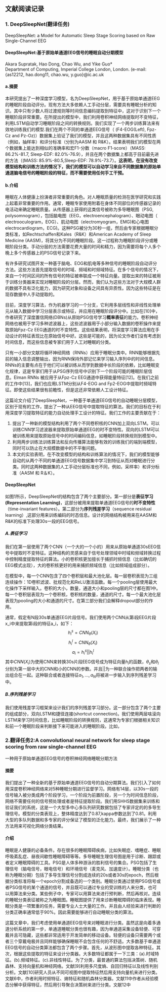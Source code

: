 ## 文献阅读记录
### 1. DeepSleepNet(翻译任务)
DeepSleepNet: a Model for Automatic Sleep Stage Scoring based on Raw Single-Channel EEG
#### DeepSleepNet:基于原始单通道EEG信号的睡眠自动分期模型
Akara Supratak, Hao Dong, Chao Wu, and Yike Guo*  
Department of Computing, Imperial College London, London.
(e-mail:{as12212, hao.dong11, chao.wu, y.guo}@ic.ac.uk

#### a.摘要
本研究提出了一种深度学习模型，名为DeepSleepNet，用于基于原始单通道EEG的睡眠阶段自动评分。现有方法大多依赖人工手动分层，需要具有睡眠分析的知识。其中只有少数人将过渡规则等时间信息编码提取到特征中，这对于识别下一个睡眠阶段非常重要。在所提出的模型中，我们利用卷积神经网络提取时不变特征，利用LSTM自动学习睡眠阶段之间的转换规则。我们实现了一个两步训练算法来有效地训练我们的模型.我们在两个不同的单通道EEG信号（ (F4-EOG(Left), Fpz-Cz and Pz-Oz)）数据集上验证了我们的模型，并且这两种数据集具有不同性质（例如，抽样率）和评分标准（分别为AASM 和 R&K）。结果表明我们的模型在两个数据集上能达到相似的准确率和宏F1-分数（macro F1-score）（MASS: 86.2%-81.7, Sleep-EDF: 82.0%-76.9），并且在两个数据集上都高于目前最先进的方法（(MASS: 85.9%-80.5,Sleep-EDF: 78.9%-73.7）。**这表明，在没有改变模型结构和训练方法的情况下，我们的模型可以自动学习来自不同数据集的原始单通道脑电信号的睡眠阶段的特征，而不需要使用任何手工干预。**

#### b.介绍
睡眠在人体健康上扮演者非常重要的角色。对人睡眠质量的检测在医学研究和实践上起着非常重要的作用。通常，睡眠专家使用附着在身体不同部位的传感器记录的电活动来确定睡眠质量。从传感器上获得的这类信号被称为多导睡眠图（PSG, polysomnogram），包括脑电图（EEG，electroencephalogram）、眼动电图（ electrooculogram，EOG）、肌动电图（electromyogram，EMG)和心电图 electrocardiogram，ECG)。这种PSG被分为30秒一组，然后由专家根据睡眠分类标准，如Rechtschaffen和Kales（R&K）和American Academy of Sleep Medicine (AASM)，将其分为不同的睡眠阶段。这一过程称为睡眠阶段评分或睡眠阶段分类。手动分层的方法需要花费大量的时间和精力，因为需要将每个人多个晚上多个传感器上的PSG信号记录下来。

有许多研究试图开发一种基于脑电、EOG和肌电等多种信号的睡眠阶段自动评分方法。这些方法首先提取信号的时域、频域和时频域特征。在多个信号的情况下，来自一个时间区间的所有信号的特征被串联成一个特征向量。提取出来的特征被用于训练分类器来实现对睡眠阶段的分层。然而，我们认为这些方法对于大规模人群的数据不具有泛化能力，因为研究对象和设备之间具有异质性。因为这些特征是在现存数据中人手动提取的。

目前，深度学习算法，作为机器学习的一个分支，它利用多层线性和非线性处理单元从输入数据中学习分层表示或特征，并应用在睡眠阶段评分中。比如在[10]中，作者研究了深度置信网络(DBNs)从原始PSG信号学习**概率表征**的能力。卷积神经网络也被用于学习多种滤波器上，这些滤波器用于小部分输入数据的卷积操作来提取原始Fpz-Cz EEG通道的时不变特性。这些结果表明，将深度学习算法应用在手动设计的特征表现比在原始信号中好。这些是可能的，因为论文作者们没有考虑到时间信息，而这些信息被专家们用于人工对睡眠的分类。

只有一小部分文献将循环神经网络（RNNs）应用于睡眠分类中。RNN能够根据先前的输入信息调整输出，因为RNN保持外部记忆来学习输入序列中的时间信息。RNNs的主要有点在于他们可以被训练从而学到数据中长阶段的依赖，比如睡眠变化规律，这是专家们用于从PSG序列信号中识别下一个阶段可能的睡眠阶层信息。Elman RNNs 被应用于从Fpz-Cz EEG通道中获得能量特征[12]。在我们之前的工作中[13]，我们也应用LSTM分别从F4-EOG and Fp2-EOG中提取时频域特征。即使这些结果很有前瞻性，但是这还非常依赖人工设计特征。

这篇论文介绍了DeepSleepNet，一种基于单通道EEG信号的自动睡眠分层模型，区别于现有的工作，提出了一种从EEG信号中提取特征的算法。我们的目标在于利用深度学习提取特征的能力自动处理手工设计的特征。我们工作的主要贡献在于：

1. 提出了一种新的模型结构利用了两个不同卷积核的CNN加上双向LSTM。可以训练CNN学习滤波器来提取原始单通道EEG的时不变特性。双向的LSTM可以被训练用来提取原始信号中的时间编码信息，如睡眠阶段转换规则到模型中。
2. 利用两步训练法训练算法和反向传播算法能够有效的训练我们的端到端模型，同时可以防止在大规模数据中的不平衡问题。
3. 本文的实验表明，在不改变模型的结构和训练算法的情况下，我们的模型能够自动的从两个不同的单通道EEG信号数据集中学习到特征从而对睡眠进行分类。同时这两种数据集的人工手动分层标准也不同，例如，采样率）和评分标准（AASM 和 R＆K）。

#### DeepSleepNet
如图1所示，DeepSleepNet的结构包含了两个主要部分。第一部分是**表征学习(Representation Learning)**，这部分被用来提取单通道EEG信号的**时不变特性**（time-invariant features）。第二部分为**序列残差学习**（sequence residual learning）,这部分用来训练编码的时态信息。设计的网络结构被用来在AASM和R&K的标准下处理30s一段的EEG信号。

##### A.表征学习
我们在第一层使用了两个CNN（一个大的一个小的）用来从原始单通道30sEEG信号中提取时不变特征。这种结构的灵感来自于信号处理领域中时域和频域转换过程中控制精度提取特征的算法。小的卷积核更加擅长于捕抓时频信息（比如确切的EEG模式出现），大的卷积核更好的用来捕抓频域信息（比如频域组成部分）。

在模型中，每一个CNN包含了四个卷积层和最大池化层。每一层卷积表现为三组连续操作：1D卷积滤波、批规范化和ReLU激活函数。每一个pooling层使用最大化操作下采样输入。卷积的大小，数量，通道大小和pooling层的尺寸都在图1中。每一个卷积层表现为一个卷积核，卷积核的数量，通道的尺寸。每一个最大池化层表现为pooling的大小和通道的尺寸。在第三部分我们会解释dropout部分的作用。

通常，假定有N段30s单通道EEG片段信号。我们使用两个CNN从第i段EEG片段x_i中来提取第i段的特征a_i，如下：
$$h^{s}_{i} = CNN_{\theta}(X_i)$$
$$h^{l}_{i} = CNN_{\theta}(X_i)$$
$$a_i = h^{s}_{i}||h^{l}_{i}$$
其中$CNN(X_i)$为使用CNN来转换30s片段EEG信号成为特征向量$h_i$的函数，$\theta_s$和$\theta_l$分别为第一层中大的CNN和小的CNN的参数。并且||为一种联合操作把两者的输出组合在一起。这种联合或者连接特征${a_1,...,a_N}$将被进一步输入到序列残差学习中。

##### B.序列残差学习
我们使用残差学习框架来设计我们的序列残差学习部分。这一部分包含了两个主要的组成部分，双向LSTM和捷径连接(shortcut connection)。我们使用两层啥滚向LSTM来学习时间信息，比如睡眠阶段的转换规则，这通常为专家们根据相关知识和前一个睡眠阶段来判断接下来可能进入的睡眠阶段。比如，


### 2.翻译任务2:A convolutional neural network for sleep stage scoring from raw single-channel EEG
一种用于原始单通道EEG信号的卷积神经网络睡眠分期方法
#### 摘要
我们提出了一种全新的基于原始单通道EEG信号的自动分期算法。我们引入了如何用深度卷积神经网络来对5种睡眠分期进行监督学习。网络有14层，以30s一段的信号输入被分类成两个阶段学习，一个阶段为前置阶段，另一个为时间信息阶段，网络不需要任何的信号预处理或者是特征提取阶段。我们用SHHS数据集来训练和验证我们的系统，这是一个大型多中心多队列研究数据包括了专家评定的的多导生理信号。模型的分类表现上，整体精度达到了0.87,kappa参数达到了0.81。利用大型的多队列数据和多专家的评分保证了模型的泛化能力。最终，我们展示了一种方法用来可视化网络分类结果。

#### 介绍
睡眠是人健康的必备条件。存在很多的睡眠障碍疾病，比如失眠症、嗜睡症、睡眠呼吸紊乱症、昼夜间歇性睡眠障碍等等。多导睡眠生理信号图是用于诊断、跟踪或者定义睡眠障碍的工具。PSG是人体多种游泳的胜利信号的集合。PSG包括了生理信号（脑电信号，眼电信号）和环境信号（麦克风、加速度计）。睡眠分类（也称为睡眠分期）包括了多导生理信号分割成连续的20s或者30s的epoch，然后根据分类标准将每一个epoch分割成备选的一个类别。睡眠分类通过使用PSG信号或者PSG信号的某个通道的信号，并且既可以通过专业的受训练的人来分类，也可以用算法来分类。某些例子中，专家可以用算法来进行预判断，然后再核对。连续的睡眠分类表征被称之为睡眠图。睡眠图提供了用来诊断睡眠障碍的临床表现。睡眠分类是一项繁重的任务，需要专业人士大量的工作。并且由人经验来进行判断的分类正确率通常低于90%。因此需要能够进行自动睡眠分类的算法。

这篇文章中，我们考虑使用单通道EEG信号来对睡眠进行分类。虽然这是向着多通道分析系统的第一步，单通道睡眠分类也很有趣，因为单通道采集设备轻便、可穿戴并且可隐藏，这些都非常适用于开发简单的移动设备。轻便的设备只需要两个或者三个穿戴电极并且同样能够确保睡眠不会包含任何的不舒适。大多数基于单通道EEG信号的自动分类算法都包含了两个步骤。首先，从波形图中提取各种特征。其次，根据这些提取的特征来设计分类器。大多数特征都属于一下三类：(a).时域特征。(b).频域特征。(c).非线性特征。为了分类，最普通的算法包括决策树、随机森林、支持向量机和神经网络。文献[9]利用多尺度熵、自回归特征以及线性判别分析。文献[10]研究人员从不同可视图中提取特征然后用支持向量机来进行分类。文献6中，作者利用时频特征、熵特征和随机森林分类器。文献11中作者从经验模态分解中获得特征，然后用引导聚合决策树来进行分类。文献12中
